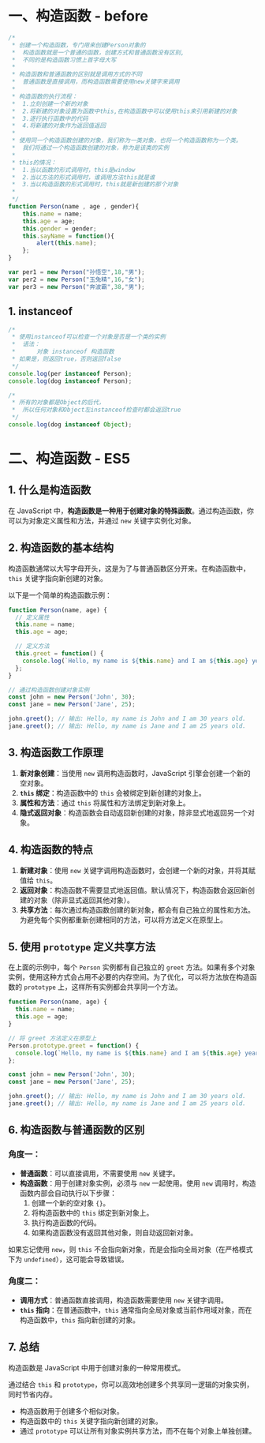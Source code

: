 # 一、构造函数 - before

```js
/*
 * 创建一个构造函数，专门用来创建Person对象的
 * 	构造函数就是一个普通的函数，创建方式和普通函数没有区别,
 * 	不同的是构造函数习惯上首字母大写
 * 
 * 构造函数和普通函数的区别就是调用方式的不同
 * 	普通函数是直接调用，而构造函数需要使用new关键字来调用
 * 
 * 构造函数的执行流程：
 * 	1.立刻创建一个新的对象
 * 	2.将新建的对象设置为函数中this,在构造函数中可以使用this来引用新建的对象
 * 	3.逐行执行函数中的代码
 * 	4.将新建的对象作为返回值返回
 * 
 * 使用同一个构造函数创建的对象，我们称为一类对象，也将一个构造函数称为一个类。
 * 	我们将通过一个构造函数创建的对象，称为是该类的实例
 * 
 * this的情况：
 * 	1.当以函数的形式调用时，this是window
 * 	2.当以方法的形式调用时，谁调用方法this就是谁
 * 	3.当以构造函数的形式调用时，this就是新创建的那个对象
 * 
 */
function Person(name , age , gender){
    this.name = name;
    this.age = age;
    this.gender = gender;
    this.sayName = function(){
      	alert(this.name);
    };
}

var per1 = new Person("孙悟空",18,"男");
var per2 = new Person("玉兔精",16,"女");
var per3 = new Person("奔波霸",38,"男");
```



## 1. instanceof

```js
/*
 * 使用instanceof可以检查一个对象是否是一个类的实例
 * 	语法：
 * 		对象 instanceof 构造函数
 * 如果是，则返回true，否则返回false
 */
console.log(per instanceof Person);
console.log(dog instanceof Person);

/*
 * 所有的对象都是Object的后代，
 * 	所以任何对象和Object左instanceof检查时都会返回true
 */
console.log(dog instanceof Object);
```



# 二、构造函数 - ES5

## 1. 什么是构造函数

在 JavaScript 中，**构造函数是一种用于创建对象的特殊函数**。通过构造函数，你可以为对象定义属性和方法，并通过 `new` 关键字实例化对象。

## 2. 构造函数的基本结构
构造函数通常以大写字母开头，这是为了与普通函数区分开来。在构造函数中，`this` 关键字指向新创建的对象。

以下是一个简单的构造函数示例：

```javascript
function Person(name, age) {
  // 定义属性
  this.name = name;
  this.age = age;

  // 定义方法
  this.greet = function() {
    console.log(`Hello, my name is ${this.name} and I am ${this.age} years old.`);
  };
}

// 通过构造函数创建对象实例
const john = new Person('John', 30);
const jane = new Person('Jane', 25);

john.greet(); // 输出: Hello, my name is John and I am 30 years old.
jane.greet(); // 输出: Hello, my name is Jane and I am 25 years old.
```

## 3. 构造函数工作原理

1. **新对象创建**：当使用 `new` 调用构造函数时，JavaScript 引擎会创建一个新的空对象。
2. **`this` 绑定**：构造函数中的 `this` 会被绑定到新创建的对象上。
3. **属性和方法**：通过 `this` 将属性和方法绑定到新对象上。
4. **隐式返回对象**：构造函数会自动返回新创建的对象，除非显式地返回另一个对象。

## 4. 构造函数的特点

1. **新建对象**：使用 `new` 关键字调用构造函数时，会创建一个新的对象，并将其赋值给 `this`。
2. **返回对象**：构造函数不需要显式地返回值。默认情况下，构造函数会返回新创建的对象（除非显式返回其他对象）。
3. **共享方法**：每次通过构造函数创建的新对象，都会有自己独立的属性和方法。为避免每个实例都重新创建相同的方法，可以将方法定义在原型上。

## 5. 使用 `prototype` 定义共享方法
在上面的示例中，每个 `Person` 实例都有自己独立的 `greet` 方法。如果有多个对象实例，使用这种方式会占用不必要的内存空间。为了优化，可以将方法放在构造函数的 `prototype` 上，这样所有实例都会共享同一个方法。

```javascript
function Person(name, age) {
  this.name = name;
  this.age = age;
}

// 将 greet 方法定义在原型上
Person.prototype.greet = function() {
  console.log(`Hello, my name is ${this.name} and I am ${this.age} years old.`);
};

const john = new Person('John', 30);
const jane = new Person('Jane', 25);

john.greet(); // 输出: Hello, my name is John and I am 30 years old.
jane.greet(); // 输出: Hello, my name is Jane and I am 25 years old.
```

## 6. 构造函数与普通函数的区别

### 角度一：

- **普通函数**：可以直接调用，不需要使用 `new` 关键字。
- **构造函数**：用于创建对象实例，必须与 `new` 一起使用。使用 `new` 调用时，构造函数内部会自动执行以下步骤：
  1. 创建一个新的空对象 `{}`。
  2. 将构造函数中的 `this` 绑定到新对象上。
  3. 执行构造函数的代码。
  4. 如果构造函数没有返回其他对象，则自动返回新对象。

如果忘记使用 `new`，则 `this` 不会指向新对象，而是会指向全局对象（在严格模式下为 `undefined`），这可能会导致错误。

### 角度二：

- **调用方式**：普通函数直接调用，构造函数需要使用 `new` 关键字调用。
- **`this` 指向**：在普通函数中，`this` 通常指向全局对象或当前作用域对象，而在构造函数中，`this` 指向新创建的对象。

## 7. 总结
构造函数是 JavaScript 中用于创建对象的一种常用模式。

通过结合 `this` 和 `prototype`，你可以高效地创建多个共享同一逻辑的对象实例，同时节省内存。

- 构造函数用于创建多个相似对象。
- 构造函数中的 `this` 关键字指向新创建的对象。
- 通过 `prototype` 可以让所有对象实例共享方法，而不在每个对象上单独创建。

